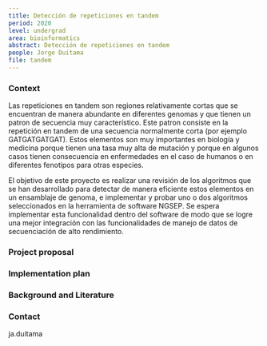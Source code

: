 ```yaml
---
title: Detección de repeticiones en tandem
period: 2020
level: undergrad
area: bioinformatics
abstract: Detección de repeticiones en tandem
people: Jorge Duitama
file: tandem
---
```


### Context

Las repeticiones en tandem son regiones relativamente cortas que se encuentran de manera abundante en diferentes genomas y que tienen un patron de secuencia muy característico. Este patron consiste en la repetición en tandem de una secuencia normalmente corta (por ejemplo GATGATGATGAT). Estos elementos son muy importantes en biología y medicina porque tienen una tasa muy alta de mutación y porque en algunos casos tienen consecuencia en enfermedades en el caso de humanos o en diferentes fenotipos para otras especies.

El objetivo de este proyecto es realizar una revisión de los algoritmos que se han desarrollado para detectar de manera eficiente estos elementos en un ensamblaje de genoma, e implementar y probar uno o dos algoritmos seleccionados en la herramienta de software NGSEP. Se espera implementar esta funcionalidad dentro del software de modo que se logre una mejor integración con las funcionalidades de manejo de datos de secuenciación de alto rendimiento.

### Project proposal

### Implementation plan

### Background and Literature

### Contact

ja.duitama